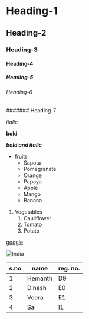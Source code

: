 # Heading-1
## Heading-2
### Heading-3
#### Heading-4
##### Heading-5
###### Heading-6
####### Heading-7

*italic*

**bold**

***bold and italic***

* fruits
  * Sapota
  * Pomegranate
  * Orange
  * Papaya
  * Apple
  * Mango
  * Banana

1. Vegetables
    1. Cauliflower
    2. Tomato
    3. Potato

[google](https://www.google.com/search?q=google&oq=google&aqs=chrome..69i57j46i131i199i433i465i512j0i131i433i512j69i60l5.6395j0j7&sourceid=chrome&ie=UTF-8)

![India](https://assets.telegraphindia.com/telegraph/2021/Jul/1626467513_1597439874_shutterstock_1154867410.jpg)

s.no|name|reg. no.
----|----|--------
1|Hemanth|D9
2|Dinesh|E0
3|Veera|E1
4|Sai|I1

